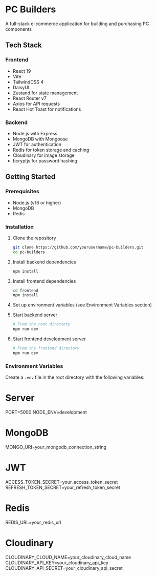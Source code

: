 # PC Builders

A full-stack e-commerce application for building and purchasing PC components

## Tech Stack

### Frontend

-   React 19
-   Vite
-   TailwindCSS 4
-   DaisyUI
-   Zustand for state management
-   React Router v7
-   Axios for API requests
-   React Hot Toast for notifications

### Backend

-   Node.js with Express
-   MongoDB with Mongoose
-   JWT for authentication
-   Redis for token storage and caching
-   Cloudinary for image storage
-   bcryptjs for password hashing

## Getting Started

### Prerequisites

-   Node.js (v16 or higher)
-   MongoDB
-   Redis

### Installation

1. Clone the repository

    ```bash
    git clone https://github.com/yourusername/pc-builders.git
    cd pc-builders
    ```

2. Install backend dependencies

    ```bash
    npm install
    ```

3. Install frontend dependencies

    ```bash
    cd frontend
    npm install
    ```

4. Set up environment variables (see Environment Variables section)

5. Start backend server

    ```bash
    # From the root directory
    npm run dev
    ```

6. Start frontend development server
    ```bash
    # From the frontend directory
    npm run dev
    ```

### Environment Variables

Create a `.env` file in the root directory with the following variables:

# Server

PORT=5000
NODE_ENV=development

# MongoDB

MONGO_URI=your_mongodb_connection_string

# JWT

ACCESS_TOKEN_SECRET=your_access_token_secret
REFRESH_TOKEN_SECRET=your_refresh_token_secret

# Redis

REDIS_URL=your_redis_url

# Cloudinary

CLOUDINARY_CLOUD_NAME=your_cloudinary_cloud_name
CLOUDINARY_API_KEY=your_cloudinary_api_key
CLOUDINARY_API_SECRET=your_cloudinary_api_secret
